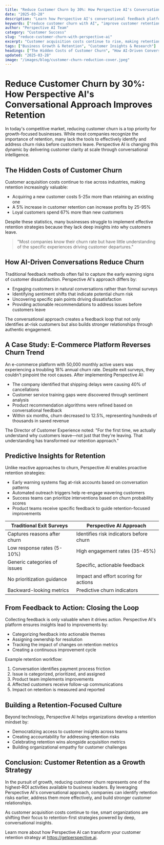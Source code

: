 ```yaml
---
title: "Reduce Customer Churn by 30%: How Perspective AI's Conversational Approach Improves Retention"
date: "2025-03-28"
description: "Learn how Perspective AI's conversational feedback platform helps businesses identify churn risks early and implement targeted retention strategies that significantly reduce customer attrition."
keywords: ["reduce customer churn with AI", "improve customer retention", "customer churn prevention", "AI customer feedback", "retention strategies", "customer attrition", "Perspective AI"]
author: "Perspective AI Team"
category: "Customer Success"
slug: "reduce-customer-churn-with-perspective-ai"
excerpt: "Customer acquisition costs continue to rise, making retention more critical than ever. Discover how Perspective AI's conversational approach helps businesses identify churn risks early and implement targeted strategies that reduce customer attrition by up to 30%."
tags: ["Business Growth & Retention", "Customer Insights & Research"]
headings: ["The Hidden Costs of Customer Churn", "How AI-Driven Conversations Reduce Churn", "A Case Study: E-Commerce Platform", "Predictive Insights for Retention", "From Feedback to Action"]
updated: "2025-03-28"
image: "/images/blog/customer-churn-reduction-cover.jpeg"
---
```


# Reduce Customer Churn by 30%: How Perspective AI's Conversational Approach Improves Retention

In today's competitive market, reducing customer churn is a top priority for growth-focused businesses. While most companies recognize the importance of retention, many lack the tools to effectively identify and address churn risks before customers leave. Perspective AI is changing this dynamic by delivering customer clarity at scale through conversational intelligence.

## The Hidden Costs of Customer Churn

Customer acquisition costs continue to rise across industries, making retention increasingly valuable:

- Acquiring a new customer costs 5-25x more than retaining an existing one
- A 5% increase in customer retention can increase profits by 25-95%
- Loyal customers spend 67% more than new customers

Despite these statistics, many businesses struggle to implement effective retention strategies because they lack deep insights into why customers leave.

> "Most companies know their churn rate but have little understanding of the specific experiences driving customer departures."

## How AI-Driven Conversations Reduce Churn

Traditional feedback methods often fail to capture the early warning signs of customer dissatisfaction. Perspective AI's approach differs by:

- Engaging customers in natural conversations rather than formal surveys
- Identifying sentiment shifts that indicate potential churn risk
- Uncovering specific pain points driving dissatisfaction
- Providing actionable recommendations to address issues before customers leave

The conversational approach creates a feedback loop that not only identifies at-risk customers but also builds stronger relationships through authentic engagement.

## A Case Study: E-Commerce Platform Reverses Churn Trend

An e-commerce platform with 50,000 monthly active users was experiencing a troubling 18% annual churn rate. Despite exit surveys, they couldn't pinpoint the root causes. After implementing Perspective AI:

- The company identified that shipping delays were causing 40% of cancellations
- Customer service training gaps were discovered through sentiment analysis
- Product recommendation algorithms were refined based on conversational feedback
- Within six months, churn decreased to 12.5%, representing hundreds of thousands in saved revenue

The Director of Customer Experience noted: "For the first time, we actually understand why customers leave—not just that they're leaving. That understanding has transformed our retention approach."

## Predictive Insights for Retention

Unlike reactive approaches to churn, Perspective AI enables proactive retention strategies:

- Early warning systems flag at-risk accounts based on conversation patterns
- Automated outreach triggers help re-engage wavering customers
- Success teams can prioritize interventions based on churn probability scores
- Product teams receive specific feedback to guide retention-focused improvements

| Traditional Exit Surveys | Perspective AI Approach |
|-------------------------|--------------------------|
| Captures reasons after churn | Identifies risk indicators before churn |
| Low response rates (5-10%) | High engagement rates (35-45%) |
| Generic categories of issues | Specific, actionable feedback |
| No prioritization guidance | Impact and effort scoring for actions |
| Backward-looking metrics | Predictive churn indicators |

## From Feedback to Action: Closing the Loop

Collecting feedback is only valuable when it drives action. Perspective AI's platform ensures insights lead to improvements by:

- Categorizing feedback into actionable themes
- Assigning ownership for resolution
- Tracking the impact of changes on retention metrics
- Creating a continuous improvement cycle

Example retention workflow:
1. Conversation identifies payment process friction
2. Issue is categorized, prioritized, and assigned
3. Product team implements improvements
4. Affected customers receive follow-up communications
5. Impact on retention is measured and reported

## Building a Retention-Focused Culture

Beyond technology, Perspective AI helps organizations develop a retention mindset by:

- Democratizing access to customer insights across teams
- Creating accountability for addressing retention risks
- Celebrating retention wins alongside acquisition metrics
- Building organizational empathy for customer challenges

## Conclusion: Customer Retention as a Growth Strategy

In the pursuit of growth, reducing customer churn represents one of the highest-ROI activities available to business leaders. By leveraging Perspective AI's conversational approach, companies can identify retention risks earlier, address them more effectively, and build stronger customer relationships.

As customer acquisition costs continue to rise, smart organizations are shifting their focus to retention-first strategies powered by deep, conversational insights.

Learn more about how Perspective AI can transform your customer retention strategy at https://getperspective.ai. 